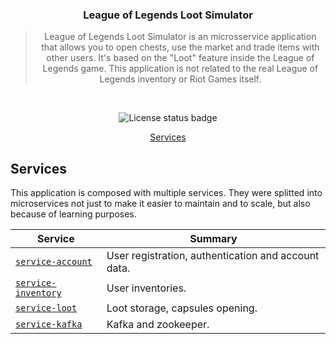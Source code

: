 <h3 align="center">
  League of Legends Loot Simulator
</h3>

<blockquote align="center">
  League of Legends Loot Simulator is an microsservice application that allows you to open chests, use the market and trade items with other users. It's based on the "Loot" feature inside the League of Legends game. This application is not related to the real League of Legends inventory or Riot Games itself.
</blockquote>
<br>

<p align="center">

<img alt="License status badge" src="https://img.shields.io/github/license/matheussartori/lol-loot-simulator?color=%2361dafb&style=flat-square" />

</p>

<p align="center">
  <a href="#services">Services</a><br>
</p>

## Services

This application is composed with multiple services. They were splitted into microservices not just to make it easier to maintain and to scale, but also because of learning purposes.

<table>
  <thead>
    <tr>
      <th>Service</th>
      <th>Summary</th>
    </tr>
  </thead>
  <tbody>
    <tr>
      <td><code><a href="./service-account/">service-account</a></code></td>
      <td>User registration, authentication and account data.</td>
    </tr>
    <tr>
      <td><code><a href="./service-inventory">service-inventory</a></code></td>
      <td>User inventories.</td>
    </tr>
    <tr>
      <td><code><a href="./service-loot">service-loot</a></code></td>
      <td>Loot storage, capsules opening.</td>
    </tr>
    <tr>
      <td><code><a href="./service-kafka">service-kafka</a></code></td>
      <td>Kafka and zookeeper.</td>
    </tr>
  </tbody>
</table>